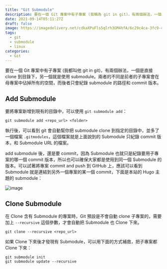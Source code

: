 ```yaml
---
title: "Git Submodule"
description: 要在一個 Git 專案中有子專案 (我稱為 git in git)，有兩個辦法，一個是直接 clone 到目錄下，另一個就是使用 submodule。兩者的不同是前者的子專案會在母專案中佔掉所有的空間，而後者只會紀錄
date: 2021-09-14T05:11:27Z
draft: false
image: https://imagedelivery.net/cdkaXPuFls5qlrh3GM4hfA/6c29c4ca-3fc9-49b2-3109-0876c7492400/public
tags:
  - git
  - submodule
  - linux
categories:
  - Git
---
```


要在一個 Git 專案中有子專案 (我都叫他 git in git)，有兩個辦法，一個是直接 clone 到目錄下，另一個就是使用 submodule。兩者的不同是前者的子專案會在母專案中佔掉所有的空間，而後者只會紀錄 submodule 的路徑和 commit 版本。

<!--more-->

## Add Submodule

要將專案新增到現有的目錄中，可以使用 `git submodule add`：

```shell
git submodule add <repo_url> <folder>
```

執行後，可以看到 git 會自動幫你把 submodule clone 到指定的目錄中，並多了一個檔案 `.gitmodules`，這個檔案就是上面說到的 Submodule 只紀錄 commit 版本，和 Submodule URL 的檔案。

add submodule 後，還是要 commit，因為 Submodule 也就只是紀錄要用子專案的哪一個 commit 版本，所以也可以確保大家都是使用到同一個 Submodule 的版本。可以試著將專案 commit and push 到 GitHub 上，應該可以看到 Submodule 就是連結到另外一個專案的某一個 commit，下面是本站的 Hugo 主題的 submodule：

![image](https://imagedelivery.net/cdkaXPuFls5qlrh3GM4hfA/c4ba8819-787e-4726-fb58-db317f9ed400/public)

## Clone Submodule

在 Clone 含有 Submodule 的專案時，Git 預設是不會自動 clone 子專案的，需要加上 `--recursive` 這個參數，才會自動把 Submodule 也 Clone 下來。

```shell
git clone --recursive <repo_url>
```

如果 Clone 下來後才發現有 Submodule，可以用下面的方式補救，把子專案都 Clone 下來：

```shell
git submodule init
git submodule update --recursive
```
